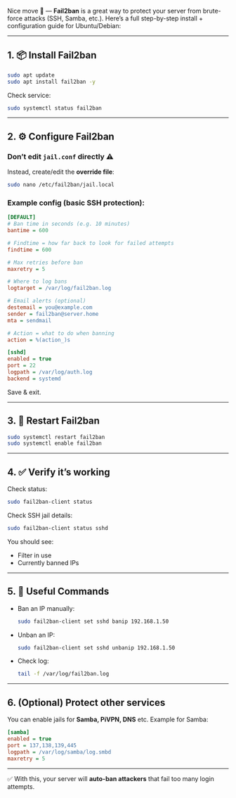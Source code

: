 Nice move 🔐 — **Fail2ban** is a great way to protect your server from brute-force attacks (SSH, Samba, etc.).
Here’s a full step-by-step install + configuration guide for Ubuntu/Debian:

---

## 1. 📦 Install Fail2ban

```bash
sudo apt update
sudo apt install fail2ban -y
```

Check service:

```bash
sudo systemctl status fail2ban
```

---

## 2. ⚙️ Configure Fail2ban

### Don’t edit `jail.conf` directly ⚠️

Instead, create/edit the **override file**:

```bash
sudo nano /etc/fail2ban/jail.local
```

### Example config (basic SSH protection):

```ini
[DEFAULT]
# Ban time in seconds (e.g. 10 minutes)
bantime = 600

# Findtime = how far back to look for failed attempts
findtime = 600

# Max retries before ban
maxretry = 5

# Where to log bans
logtarget = /var/log/fail2ban.log

# Email alerts (optional)
destemail = you@example.com
sender = fail2ban@server.home
mta = sendmail

# Action = what to do when banning
action = %(action_)s

[sshd]
enabled = true
port = 22
logpath = /var/log/auth.log
backend = systemd
```

Save & exit.

---

## 3. 🔄 Restart Fail2ban

```bash
sudo systemctl restart fail2ban
sudo systemctl enable fail2ban
```

---

## 4. ✅ Verify it’s working

Check status:

```bash
sudo fail2ban-client status
```

Check SSH jail details:

```bash
sudo fail2ban-client status sshd
```

You should see:

* Filter in use
* Currently banned IPs

---

## 5. 🔧 Useful Commands

* Ban an IP manually:

  ```bash
  sudo fail2ban-client set sshd banip 192.168.1.50
  ```
* Unban an IP:

  ```bash
  sudo fail2ban-client set sshd unbanip 192.168.1.50
  ```
* Check log:

  ```bash
  tail -f /var/log/fail2ban.log
  ```

---

## 6. (Optional) Protect other services

You can enable jails for **Samba, PiVPN, DNS** etc. Example for Samba:

```ini
[samba]
enabled = true
port = 137,138,139,445
logpath = /var/log/samba/log.smbd
maxretry = 5
```

---

✅ With this, your server will **auto-ban attackers** that fail too many login attempts.
